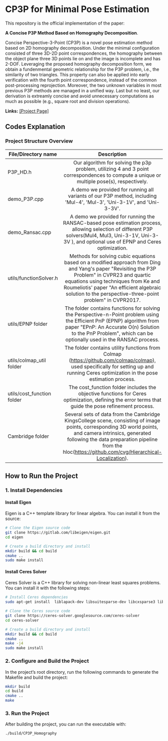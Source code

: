 # CP3P for Minimal Pose Estimation
This repository is the official implementation of the paper:

**A Concise P3P Method Based on Homography Decomposition**.

Concise Perspective-3-Point (CP3P) is a novel pose estimation method based on 2D homography decomposition. Under the minimal configuration consisted of three 3D-2D point correspondences, the homography between the object plane three 3D points lie on and the image is incomplete and has 2-DOF. Leveraging the proposed homography decomposition form, we obtain a fundenmental geometric relationship for the P3P problem, i.e., the similarity of two triangles. This property can also be applied into early verification with the fourth point correspondence, instead of the common post-processing reprojection. Moreover, the two unknown variables in most previous P3P methods are managed in a unified way. Last but no least, our derivation is extreamly concise and avoid unnecessary computations as much as possible (e.g., square root and division operations).  

**Links:** [[Project Page]](http://www.cscvlab.com/research/CP3P/)   

## Codes Explanation
### Project Structure Overview

| File/Directory name        |                                                                                                                                          Description                                                                                                                                           |  
|----------------------------|:----------------------------------------------------------------------------------------------------------------------------------------------------------------------------------------------------------------------------------------------------------------------------------------------:|
| P3P_HD.h                   |                                                                           Our algorithm for solving the p3p problem, utilizing 4 and 3 point correspondences to compute a unique or multiple pose(s), respectively.                                                                            |
| demo_P3P.cpp               |                                                                                     A demo we provided for running all variants of our P3P method, including 'Mul-4', 'Mul-3', 'Uni-3-1V', and 'Uni-3-3V'.                                                                                     |
| demo_Ransac.cpp            |                                            A demo we provided for running the RANSAC-based pose estimation process, allowing selection of different P3P solvers(Mul4, Mul3, Uni-3-1V, Uni-3-3V ), and optional use of EPNP and Ceres optimization.                                             |
| utils/functionSolver.h     | Methods for solving cubic equations based on a modified approach from Ding and Yang's paper "Revisiting the P3P Problem" in CVPR23 and quartic equations using techniques from Ke and Roumeliotis' paper "An efficient algebraic solution to the perspective-three-point problem" in CVPR2017. |           |
| utils/EPNP folder          |                            The folder contains functions for solving the Perspective-n-Point problem using the Efficient PnP (EPNP) algorithm from paper "EPnP: An Accurate O(n) Solution to the PnP Problem", which can be optionally used in the RANSAC process.                             |
| utils/colmap_util folder   |                                                     The folder contains utility functions from Colmap (https://github.com/colmap/colmap), used specifically for setting up and running Ceres optimization in the pose estimation process.                                                      |
| utils/cost_function folder |                                                                       The cost_function folder includes the objective functions for Ceres optimization, defining the error terms that guide the pose refinement process.                                                                       |
| Cambridge folder           |                Several sets of data from the Cambridge KingsCollege scene, consisting of image points, corresponding 3D world points, and camera intrinsics, generated following the data preparation pipeline from the hloc(https://github.com/cvg/Hierarchical-Localization).                |

## How to Run the Project
### 1. Install Dependencies
####   Install Eigen
Eigen is a C++ template library for linear algebra. You can install it from the source:

```bash
# Clone the Eigen source code
git clone https://gitlab.com/libeigen/eigen.git
cd eigen

# Create a build directory and install
mkdir build && cd build
cmake ..
sudo make install
```
#### Install Ceres Solver
Ceres Solver is a C++ library for solving non-linear least squares problems. You can install it with the following steps:

```bash
# Install Ceres dependencies
sudo apt-get install  liblapack-dev libsuitesparse-dev libcxsparse3 libgflags-dev libgoogle-glog-dev libgtest-dev

# Clone the Ceres source code
git clone https://ceres-solver.googlesource.com/ceres-solver
cd ceres-solver

# Create a build directory and install
mkdir build && cd build
cmake ..
make -j4
sudo make install
```
### 2. Configure and Build the Project
In the project’s root directory, run the following commands to generate the Makefile and build the project:

```bash
mkdir build
cd build
cmake ..
make
```
### 3. Run the Project
After building the project, you can run the executable with:

```bash
./build/CP3P_Homography
```

